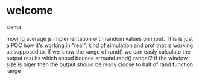 # welcome
siema

moving average js implementation with random values on input. This is just a POC how it's working in "real", kind of simulation and prof that is working as supposed to. If we know the range of rand() we can easly calculate the output results which shoud bounce arround rand() range/2 if the window size is biger then the output should be really clocse to half of rand function range
